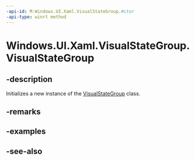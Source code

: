 ```yaml
---
-api-id: M:Windows.UI.Xaml.VisualStateGroup.#ctor
-api-type: winrt method
---
```


<!-- Method syntax
public VisualStateGroup()
-->

# Windows.UI.Xaml.VisualStateGroup.VisualStateGroup

## -description
Initializes a new instance of the [VisualStateGroup](visualstategroup.md) class.


## -remarks

## -examples

## -see-also
